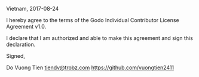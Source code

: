 Vietnam, 2017-08-24

I hereby agree to the terms of the Godo Individual Contributor License
Agreement v1.0.

I declare that I am authorized and able to make this agreement and sign this
declaration.

Signed,

Do Vuong Tien  tiendv@trobz.com https://github.com/vuongtien2411
